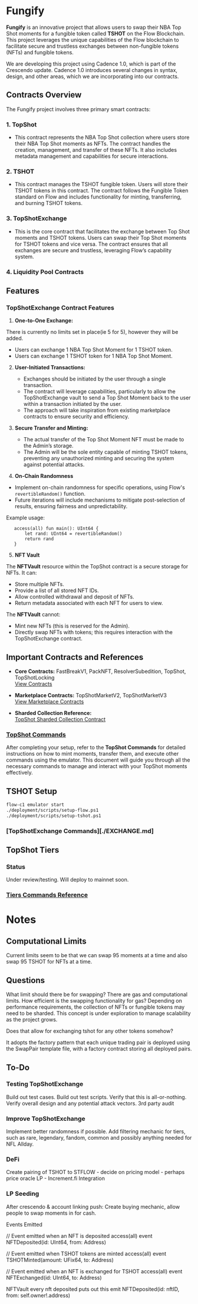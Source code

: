 # Fungify

**Fungify** is an innovative project that allows users to swap their NBA Top Shot moments for a fungible token called **TSHOT** on the Flow Blockchain. This project leverages the unique capabilities of the Flow blockchain to facilitate secure and trustless exchanges between non-fungible tokens (NFTs) and fungible tokens.

We are developing this project using Cadence 1.0, which is part of the Crescendo update. Cadence 1.0 introduces several changes in syntax, design, and other areas, which we are incorporating into our contracts.

## Contracts Overview

The Fungify project involves three primary smart contracts:

### 1. **TopShot**

- This contract represents the NBA Top Shot collection where users store their NBA Top Shot moments as NFTs. The contract handles the creation, management, and transfer of these NFTs. It also includes metadata management and capabilities for secure interactions.

### 2. **TSHOT**

- This contract manages the TSHOT fungible token. Users will store their TSHOT tokens in this contract. The contract follows the Fungible Token standard on Flow and includes functionality for minting, transferring, and burning TSHOT tokens.

### 3. **TopShotExchange**

- This is the core contract that facilitates the exchange between Top Shot moments and TSHOT tokens. Users can swap their Top Shot moments for TSHOT tokens and vice versa. The contract ensures that all exchanges are secure and trustless, leveraging Flow’s capability system.

### 4. **Liquidity Pool Contracts**

## Features

### TopShotExchange Contract Features

1. **One-to-One Exchange:**

There is currently no limits set in place(ie 5 for 5), however they will be added.

- Users can exchange 1 NBA Top Shot Moment for 1 TSHOT token.
- Users can exchange 1 TSHOT token for 1 NBA Top Shot Moment.

2. **User-Initiated Transactions:**

   - Exchanges should be initiated by the user through a single transaction.
   - The contract will leverage capabilities, particularly to allow the TopShotExchange vault to send a Top Shot Moment back to the user within a transaction initiated by the user.
   - The approach will take inspiration from existing marketplace contracts to ensure security and efficiency.

3. **Secure Transfer and Minting:**

   - The actual transfer of the Top Shot Moment NFT must be made to the Admin’s storage.
   - The Admin will be the sole entity capable of minting TSHOT tokens, preventing any unauthorized minting and securing the system against potential attacks.

4. **On-Chain Randomness**

- Implement on-chain randomness for specific operations, using Flow's `revertibleRandom()` function.
- Future iterations will include mechanisms to mitigate post-selection of results, ensuring fairness and unpredictability.

Example usage:

```cadence
   access(all) fun main(): UInt64 {
       let rand: UInt64 = revertibleRandom()
       return rand
   }
```

5. **NFT Vault**

The **NFTVault** resource within the TopShot contract is a secure storage for NFTs. It can:

- Store multiple NFTs.
- Provide a list of all stored NFT IDs.
- Allow controlled withdrawal and deposit of NFTs.
- Return metadata associated with each NFT for users to view.

The **NFTVault** cannot:

- Mint new NFTs (this is reserved for the Admin).
- Directly swap NFTs with tokens; this requires interaction with the TopShotExchange contract.

## Important Contracts and References

- **Core Contracts:** FastBreakV1, PackNFT, ResolverSubedition, TopShot, TopShotLocking  
  [View Contracts](https://contractbrowser.com/account/0x0b2a3299cc857e29/contracts)

- **Marketplace Contracts:** TopShotMarketV2, TopShotMarketV3  
  [View Marketplace Contracts](https://contractbrowser.com/account/0xc1e4f4f4c4257510/contracts)

- **Sharded Collection Reference:**  
  [TopShot Sharded Collection Contract](https://github.com/dapperlabs/nba-smart-contracts/blob/judez/NBA-2865-upgrade-flow-sdk/contracts/TopShotShardedCollection.cdc)

### [TopShot Commands](./TOPSHOT.md)

After completing your setup, refer to the **TopShot Commands** for detailed instructions on how to mint moments, transfer them, and execute other commands using the emulator. This document will guide you through all the necessary commands to manage and interact with your TopShot moments effectively.

## TSHOT Setup

```bash
flow-c1 emulator start
./deployment/scripts/setup-flow.ps1
./deployment/scripts/setup-tshot.ps1
```

### [TopShotExchange Commands][./EXCHANGE.md]

## TopShot Tiers

### Status

Under review/testing. Will deploy to mainnet soon.

### [Tiers Commands Reference](./TIERS.md)

# Notes

## Computational Limits

Current limits seem to be that we can swap 95 moments at a time and also swap 95 TSHOT for NFTs at a time.

## Questions

What limit should there be for swapping? There are gas and computational limits.
How efficient is the swapping functionality for gas?
Depending on performance requirements, the collection of NFTs or fungible tokens may need to be sharded. This concept is under exploration to manage scalability as the project grows.

Does that allow for exchanging tshot for any other tokens somehow?

It adopts the factory pattern that each unique trading pair is deployed using the SwapPair template file, with a factory contract storing all deployed pairs.

## To-Do

### Testing TopShotExchange

Build out test cases.
Build out test scripts.
Verify that this is all-or-nothing.
Verify overall design and any potential attack vectors.
3rd party audit

### Improve TopShotExchange

Implement better randomness if possible.
Add filtering mechanic for tiers, such as rare, legendary, fandom, common and possibly anything needed for NFL Allday.

### DeFi

Create pairing of TSHOT to STFLOW - decide on pricing model - perhaps price oracle
LP - Increment.fi Integration

### LP Seeding

After crescendo & account linking push:
Create buying mechanic, allow people to swap moments in for cash.

Events Emitted

// Event emitted when an NFT is deposited
access(all) event NFTDeposited(id: UInt64, from: Address)

// Event emitted when TSHOT tokens are minted
access(all) event TSHOTMinted(amount: UFix64, to: Address)

// Event emitted when an NFT is exchanged for TSHOT
access(all) event NFTExchanged(id: UInt64, to: Address)

NFTVault
every nft deposited puts out this
emit NFTDeposited(id: nftID, from: self.owner!.address)
